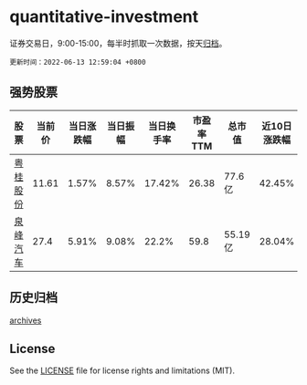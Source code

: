 # quantitative-investment

证券交易日，9:00-15:00，每半时抓取一次数据，按天[归档](archives)。

`更新时间：2022-06-13 12:59:04 +0800`

## 强势股票

|股票|当前价|当日涨跌幅|当日振幅|当日换手率|市盈率TTM|总市值|近10日涨跌幅|
|----|----|----|----|----|----|----|----|
|[粤桂股份](https://xueqiu.com/S/SZ000833)|11.61|1.57%|8.57%|17.42%|26.38|77.6亿|42.45%|
|[泉峰汽车](https://xueqiu.com/S/SH603982)|27.4|5.91%|9.08%|22.2%|59.8|55.19亿|28.04%|

## 历史归档

[archives](archives)

## License

See the [LICENSE](LICENSE) file for license rights and limitations (MIT).